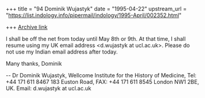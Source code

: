 +++
title = "94 Dominik Wujastyk"
date = "1995-04-22"
upstream_url = "https://list.indology.info/pipermail/indology/1995-April/002352.html"

+++
[Archive link](https://list.indology.info/pipermail/indology/1995-April/002352.html)


I shall be off the net from today until May 8th or 9th.  At that time, I
shall resume using my UK email address <d.wujastyk at ucl.ac.uk>.  Please
do not use my Indian email address <dom at vigyan.iisc.ernet.in> after
today.

Many thanks,
Dominik

--
Dr Dominik Wujastyk,
Wellcome Institute for the
 History of Medicine,                  Tel:   +44 171 611 8467
183 Euston Road,                       FAX:   +44 171 611 8545
London NW1 2BE, UK.                    Email: d.wujastyk at ucl.ac.uk





